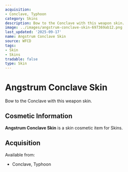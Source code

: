 ```yaml
---
acquisition:
- Conclave, Typhoon
category: Skins
description: Bow to the Conclave with this weapon skin.
image: ../images/angstrum-conclave-skin-697369ab12.png
last_updated: '2025-09-17'
name: Angstrum Conclave Skin
source: WFCD
tags:
- Skin
- Skins
tradable: false
type: Skin
---
```


# Angstrum Conclave Skin

Bow to the Conclave with this weapon skin.

## Cosmetic Information

**Angstrum Conclave Skin** is a skin cosmetic item for Skins.

## Acquisition

Available from:
- Conclave, Typhoon

